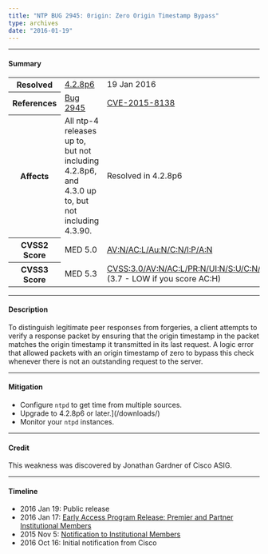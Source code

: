 ```yaml
---
title: "NTP BUG 2945: 0rigin: Zero Origin Timestamp Bypass"
type: archives
date: "2016-01-19"
---
```


* * *

#### Summary

<table>
  <tbody>
	<tr>
		<th><b>Resolved</b></th>
		<td><a href="/support/securitynotice/4_2_8p6-release-announcement/">4.2.8p6</a></td>
		<td>19 Jan 2016</td>
	</tr>
	<tr>
		<th><b>References</b></th>
		<td><a href="https://bugs.ntp.org/show_bug.cgi?id=2945">Bug 2945</a></td>
		<td><a href="https://nvd.nist.gov/vuln/detail/CVE-2015-8138/">CVE-2015-8138</a></td>
	</tr>
	<tr>
		<th><b>Affects</b></th>
		<td>All ntp-4 releases up to, but not including 4.2.8p6,<br> and 4.3.0 up to, but not including 4.3.90.</td>
		<td>Resolved in 4.2.8p6</td>
	</tr>
	<tr>
		<th><b>CVSS2 Score</b></th>
		<td>MED 5.0</td>
		<td><a href="https://nvd.nist.gov/cvss.cfm?calculator&version=2&vector=(AV:N/AC:L/Au:N/C:N/I:P/A:N)">AV:N/AC:L/Au:N/C:N/I:P/A:N</a></td>
	</tr>
	<tr>
		<th><b>CVSS3 Score<b></th>
		<td>MED 5.3</td>
		<td><a href="https://www.first.org/cvss/calculator/3.0#CVSS:3.0/AV:N/AC:L/PR:N/UI:N/S:U/C:N/I:L/A:N">CVSS:3.0/AV:N/AC:L/PR:N/UI:N/S:U/C:N/I:L/A:N</a><br> (3.7 - LOW if you score AC:H)</td>
	</tr>	
  </tbody>	
</table>

* * *
    
#### Description 

To distinguish legitimate peer responses from forgeries, a client attempts to verify a response packet by ensuring that the origin timestamp in the packet matches the origin timestamp it transmitted in its last request. A logic error that allowed packets with an origin timestamp of zero to bypass this check whenever there is not an outstanding request to the server.

* * *
    
#### Mitigation

* Configure `ntpd` to get time from multiple sources.
* Upgrade to 4.2.8p6 or later.](/downloads/)
* Monitor your `ntpd` instances.

* * *

#### Credit

This weakness was discovered by Jonathan Gardner of Cisco ASIG.

* * *

#### Timeline

* 2016 Jan 19: Public release
* 2016 Jan 17: [Early Access Program Release: Premier and Partner Institutional Members](https://www.nwtime.org/membership/benefits/)
* 2015 Nov 5: [Notification to Institutional Members](https://www.nwtime.org/membership/benefits/)
* 2016 Oct 16: Initial notification from Cisco